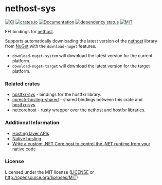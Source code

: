 # nethost-sys

[![CI](https://github.com/OpenByteDev/nethost-sys/actions/workflows/ci.yml/badge.svg)](https://github.com/OpenByteDev/nethost-sys/actions/workflows/ci.yml)
[![crates.io](https://img.shields.io/crates/v/nethost-sys.svg)](https://crates.io/crates/nethost-sys)
[![Documentation](https://docs.rs/nethost-sys/badge.svg)](https://docs.rs/nethost-sys)
[![dependency status](https://deps.rs/repo/github/openbytedev/nethost-sys/status.svg)](https://deps.rs/repo/github/openbytedev/nethost-sys)
[![MIT](https://img.shields.io/crates/l/nethost-sys.svg)](https://github.com/OpenByteDev/nethost-sys/blob/master/LICENSE)

<!-- cargo-sync-readme start -->

FFI bindings for [nethost](https://github.com/dotnet/runtime/blob/main/docs/design/features/host-components.md#components-of-the-hosting).

Supports automatically downloading the latest version of the [nethost](https://github.com/dotnet/runtime/blob/main/docs/design/features/host-components.md#components-of-the-hosting) library from [NuGet](https://www.nuget.org/packages/Microsoft.NETCore.DotNetHost/) with the `download-nuget` features.
- `download-nuget-system` will download the latest version for the current platform.
- `download-nuget-target` will download the latest version for the target platform.

### Related crates
- [hostfxr-sys](https://crates.io/crates/hostfxr-sys) - bindings for the hostfxr library.
- [coreclr-hosting-shared](https://crates.io/crates/coreclr-hosting-shared) - shared bindings between this crate and [hostfxr-sys](https://crates.io/crates/hostfxr-sys).
- [netcorehost](https://crates.io/crates/netcorehost) - rusty wrapper over the nethost and hostfxr libraries.

### Additional Information
- [Hosting layer APIs](https://github.com/dotnet/core-setup/blob/master/Documentation/design-docs/hosting-layer-apis.md)
- [Native hosting](https://github.com/dotnet/core-setup/blob/master/Documentation/design-docs/native-hosting.md#runtime-properties)
- [Write a custom .NET Core host to control the .NET runtime from your native code](https://docs.microsoft.com/en-us/dotnet/core/tutorials/netcore-hosting)

### License
Licensed under the MIT license ([LICENSE](https://github.com/OpenByteDev/nethost-sys/blob/master/LICENSE) or http://opensource.org/licenses/MIT)

<!-- cargo-sync-readme end -->
